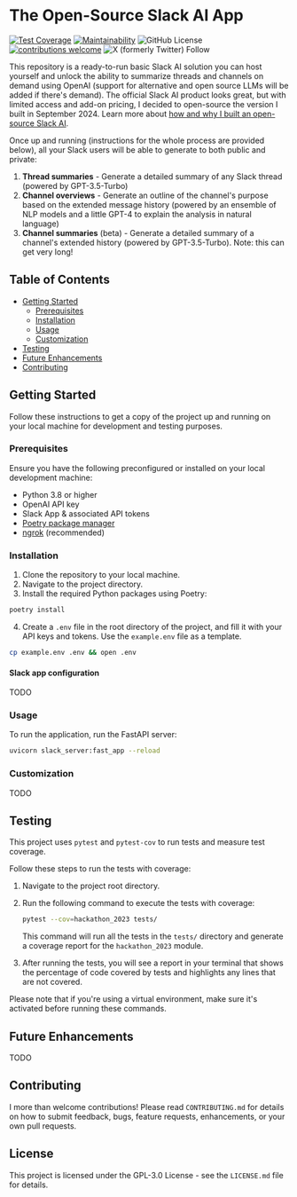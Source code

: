 # The Open-Source Slack AI App

[![Test Coverage](https://api.codeclimate.com/v1/badges/49225ada2033154b15bf/test_coverage)](https://codeclimate.com/github/meetbryce/open-source-slack-ai/test_coverage) [![Maintainability](https://api.codeclimate.com/v1/badges/49225ada2033154b15bf/maintainability)](https://codeclimate.com/github/meetbryce/open-source-slack-ai/maintainability) ![GitHub License](https://img.shields.io/github/license/meetbryce/open-source-slack-ai) [![contributions welcome](https://img.shields.io/badge/contributions-welcome-brightgreen.svg?style=flat)](https://github.com/dwyl/esta/issues) ![X (formerly Twitter) Follow](https://img.shields.io/twitter/follow/meetbryce)

[//]: # (todo: coverage tracking and badge)

[//]: # (todo: youtube badge linking to walkthrough video?)

This repository is a ready-to-run basic Slack AI solution you can host yourself and unlock the ability to summarize
threads and channels on demand using OpenAI (support for alternative and open source LLMs will be added if there's
demand). The official Slack AI product looks great, but with limited access and add-on pricing, I decided to open-source
the version I built in September 2024. Learn more
about [how and why I built an open-source Slack AI](https://bryceyork.com/free-open-source-slack-ai/).

Once up and running (instructions for the whole process are provided below), all your Slack users will be able to
generate to both public and private:

1. **Thread summaries** - Generate a detailed summary of any Slack thread (powered by GPT-3.5-Turbo)
2. **Channel overviews** - Generate an outline of the channel's purpose based on the extended message history (powered
   by an ensemble of NLP models and a little GPT-4 to explain the analysis in natural language)
3. **Channel summaries** (beta) - Generate a detailed summary of a channel's extended history (powered by
   GPT-3.5-Turbo). Note: this can get very long!

[//]: # (todo: demo video/gif of the 2 main features)

<!-- omit in toc -->

## Table of Contents

- [Getting Started](#getting-started)
    - [Prerequisites](#prerequisites)
    - [Installation](#installation)
    - [Usage](#usage)
    - [Customization](#customization)
- [Testing](#testing)
- [Future Enhancements](#future-enhancements)
- [Contributing](#contributing)

## Getting Started

Follow these instructions to get a copy of the project up and running on your local machine for development and testing
purposes.

### Prerequisites

Ensure you have the following preconfigured or installed on your local development machine:

- Python 3.8 or higher
- OpenAI API key
- Slack App & associated API tokens
- [Poetry package manager](https://python-poetry.org/docs/#installation)
- [ngrok](https://ngrok.com/) (recommended)

### Installation

1. Clone the repository to your local machine.
2. Navigate to the project directory.
3. Install the required Python packages using Poetry:

```bash
poetry install
```

4. Create a `.env` file in the root directory of the project, and fill it with your API keys and tokens. Use
   the `example.env` file as a template.

```bash
cp example.env .env && open .env
```

<!-- omit in toc -->

#### Slack app configuration

[//]: # (todo: outline slack app settings)
TODO

### Usage

To run the application, run the FastAPI server:

```bash
uvicorn slack_server:fast_app --reload
```

[//]: # (todo: running ngrok and configuration of the Slack App)

### Customization

[//]: # (todo: outline things like changing the prompt)
TODO

## Testing

This project uses `pytest` and `pytest-cov` to run tests and measure test coverage.

Follow these steps to run the tests with coverage:

1. Navigate to the project root directory.
2. Run the following command to execute the tests with coverage:

    ```bash
    pytest --cov=hackathon_2023 tests/
    ```

   This command will run all the tests in the `tests/` directory and generate a coverage report for the `hackathon_2023`
   module.

3. After running the tests, you will see a report in your terminal that shows the percentage of code covered by tests
   and highlights any lines that are not covered.

Please note that if you're using a virtual environment, make sure it's activated before running these commands.

## Future Enhancements

[//]: # (todo: outline key enhancements to both the app and the codebase)
TODO

## Contributing

I more than welcome contributions! Please read `CONTRIBUTING.md` for details on how to submit feedback, bugs, feature
requests,
enhancements, or your own pull requests.

## License

This project is licensed under the GPL-3.0 License - see the `LICENSE.md` file for details.